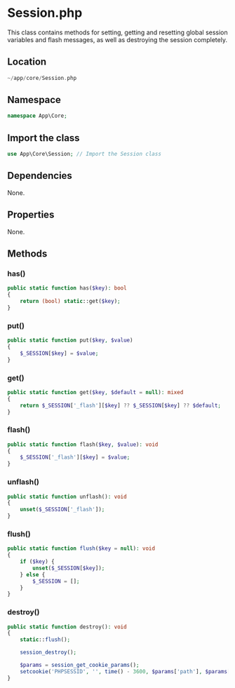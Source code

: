 # Session.php

This class contains methods for setting, getting and resetting global session variables and flash messages, as well as destroying the session completely.

## Location

```php
~/app/core/Session.php
```

## Namespace

```php
namespace App\Core;
```

## Import the class

```php
use App\Core\Session; // Import the Session class
```

## Dependencies

None.

## Properties

None.

## Methods

### has()

```php
public static function has($key): bool
{
	return (bool) static::get($key);
}
```

### put()

```php
public static function put($key, $value)
{
	$_SESSION[$key] = $value;
}
```

### get()

```php
public static function get($key, $default = null): mixed
{
	return $_SESSION['_flash'][$key] ?? $_SESSION[$key] ?? $default;
}
```

### flash()

```php
public static function flash($key, $value): void
{
	$_SESSION['_flash'][$key] = $value;
}
```

### unflash()

```php
public static function unflash(): void
{
	unset($_SESSION['_flash']);
}
```

### flush()

```php
public static function flush($key = null): void
{
	if ($key) {
		unset($_SESSION[$key]);
	} else {
		$_SESSION = [];
	}
}
```

### destroy()

```php
public static function destroy(): void
{
	static::flush();

	session_destroy();

	$params = session_get_cookie_params();
	setcookie('PHPSESSID', '', time() - 3600, $params['path'], $params['domain'], $params['secure'], $params['httponly']);
}
```